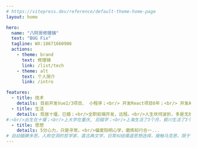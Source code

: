 ```yaml
---
# https://vitepress.dev/reference/default-theme-home-page
layout: home

hero:
  name: "八阿哥修理铺"
  text: "BUG Fix"
  tagline: WX:18671660906
  actions:
    - theme: brand
      text: 修理铺
      link: /list/tech
    - theme: alt
      text: 个人简介
      link: /intro

features:
  - title: 技术
    details: 目前开发Vue2/3项目、 小程序；<br/> 开发React项目6年；<br/> 开发Android项目1.5年；<br/>自学Java/Android开发8个月入行...
  - title: 生活
    details: 现居十堰，已婚；<br/>全职前端开发，远程。<br/>人生坎坷波折，多是无效经验...
#:<br/>出生在十堰；<br/>上大学在重庆, 后辍学；<br/>上海生活了3个月，银川生活了3个月——饭店；<br/>忻州生活1年，朔州生活6个月——传销；<br/>深圳2个月，广州1个月——进厂，酒店<br/>西安2个月；苏州8个月——工地，进厂<br/>杭州8年——码农...
  - title: 思想
    details: 5分心力，只是寻常。<br/>偏爱阳明心学，磨炼知行合一...
# 自幼腼腆多思，人称空洞的哲学家，喜古典文学，日常纠结儒道思想选择，接触马克思，限于个人心力，都是了解个皮毛；<br/>后偏爱阳明心学，磨炼知行合一...
---
```

